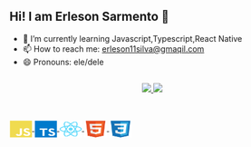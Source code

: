 ##  Hi! I am Erleson Sarmento 👋

- 🌱 I’m currently learning Javascript,Typescript,React Native
- 📫 How to reach me: erleson11silva@gmaqil.com
- 😄 Pronouns: ele/dele

##

<div align="center">
  <a href="https://github.com/erleson-dev">
  <img height="160em" src="https://github-readme-stats.vercel.app/api?username=erleson-dev&show_icons=true&theme=dracula&include_all_commits=true&count_private=true"/>
  <img height="160em" src="https://github-readme-stats.vercel.app/api/top-langs/?username=erleson-dev&layout=compact&langs_count=7&theme=dracula"/>
</div>
  
  ##

<div style="display: inline_block"><br>
  <img align="center" alt="Rafa-Js" height="30" width="40" src="https://raw.githubusercontent.com/devicons/devicon/master/icons/javascript/javascript-plain.svg">
  <img align="center" alt="Rafa-Ts" height="30" width="40" src="https://raw.githubusercontent.com/devicons/devicon/master/icons/typescript/typescript-plain.svg">
  <img align="center" alt="Rafa-React" height="30" width="40" src="https://raw.githubusercontent.com/devicons/devicon/master/icons/react/react-original.svg">
  <img align="center" alt="Rafa-HTML" height="30" width="40" src="https://raw.githubusercontent.com/devicons/devicon/master/icons/html5/html5-original.svg">
  <img align="center" alt="Rafa-CSS" height="30" width="40" src="https://raw.githubusercontent.com/devicons/devicon/master/icons/css3/css3-original.svg">
</div>
